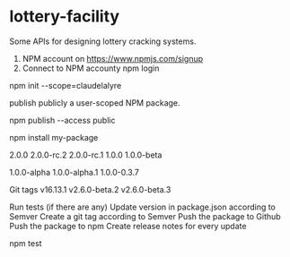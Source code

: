 # lottery-facility
Some APIs for designing lottery cracking systems.





1) NPM account on https://www.npmjs.com/signup
2) Connect to NPM accounty
npm login




npm init --scope=claudelalyre





publish publicly a user-scoped NPM package.


npm publish --access public


npm install my-package

2.0.0
2.0.0-rc.2
2.0.0-rc.1
1.0.0
1.0.0-beta

1.0.0-alpha
1.0.0-alpha.1
1.0.0-0.3.7


Git tags
v16.13.1
v2.6.0-beta.2
v2.6.0-beta.3 


Run tests (if there are any)
Update version in package.json according to Semver
Create a git tag according to Semver
Push the package to Github
Push the package to npm
Create release notes for every update

npm test




